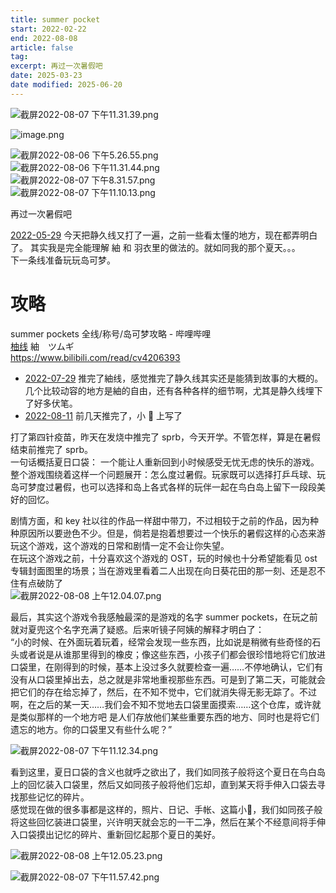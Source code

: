 ```yaml
---
title: summer pocket
start: 2022-02-22
end: 2022-08-08
article: false
tag:
excerpt: 再过一次暑假吧
date: 2025-03-23
date modified: 2025-06-20
---
```


![截屏2022-08-07 下午11.31.39.png](https://oss.naglfar28.com/naglfar28/202501141309868.png)

![image.png](https://naglfar28.oss-ap-southeast-1.aliyuncs.com/naglfar28/20230105183247.png)

![截屏2022-08-06 下午5.26.55.png](https://oss.naglfar28.com/naglfar28/202501141308752.png)  
![截屏2022-08-06 下午11.31.44.png](https://oss.naglfar28.com/naglfar28/202501141308734.png)  
![截屏2022-08-07 下午8.31.57.png](https://oss.naglfar28.com/naglfar28/202501141308554.png)  
![截屏2022-08-07 下午11.10.13.png](https://oss.naglfar28.com/naglfar28/202501141308661.png)  

再过一次暑假吧

[2022-05-29](2022-05-29) 今天把静久线又打了一遍，之前一些看太懂的地方，现在都弄明白了。 其实我是完全能理解 紬 和 羽衣里的做法的。就如同我的那个夏天。。。  
下一条线准备玩玩岛可梦。

# 攻略

summer pockets 全线/称号/岛可梦攻略 - 哔哩哔哩  
[柚线](marginnote3app://note/C230C851-888E-482E-98C0-2606D9404BC5) 紬　ツムギ  
<https://www.bilibili.com/read/cv4206393>

- [2022-07-29](2022-07-29) 推完了紬线，感觉推完了静久线其实还是能猜到故事的大概的。几个比较动容的地方是紬的自由，还有各种各样的细节啊，尤其是静久线埋下了好多伏笔。
- [2022-08-11](2022-08-11) 前几天推完了，小 🍠 上写了

打了第四针疫苗，昨天在发烧中推完了 sprb，今天开学。不管怎样，算是在暑假结束前推完了 sprb。  
一句话概括夏日口袋： 一个能让人重新回到小时候感受无忧无虑的快乐的游戏。  
整个游戏围绕着这样一个问题展开：怎么度过暑假。玩家既可以选择打乒乓球、玩岛可梦度过暑假，也可以选择和岛上各式各样的玩伴一起在鸟白岛上留下一段段美好的回忆。

剧情方面，和 key 社以往的作品一样甜中带刀，不过相较于之前的作品，因为种种原因所以要逊色不少。但是，倘若是抱着想要过一个快乐的暑假这样的心态来游玩这个游戏，这个游戏的日常和剧情一定不会让你失望。  
在玩这个游戏之前，十分喜欢这个游戏的 OST，玩的时候也十分希望能看见 ost 专辑封面图里的场景；当在游戏里看着二人出现在向日葵花田的那一刻、还是忍不住有点破防了  
![截屏2022-08-08 上午12.04.07.png](https://oss.naglfar28.com/naglfar28/202501141310732.png)  

最后，其实这个游戏令我感触最深的是游戏的名字 summer pockets，在玩之前就对夏兜这个名字充满了疑惑。后来听镜子阿姨的解释才明白了：  
“小的时候、在外面玩着玩着，经常会发现一些东西，比如说是稍微有些奇怪的石头或者说是从谁那里得到的橡皮；像这些东西，小孩子们都会很珍惜地将它们放进口袋里，在刚得到的时候，基本上没过多久就要检查一遍……不停地确认，它们有没有从口袋里掉出去，总之就是非常地重视那些东西。可是到了第二天，可能就会把它们的存在给忘掉了，然后，在不知不觉中，它们就消失得无影无踪了。不过啊，在之后的某一天……我们会不知不觉地去口袋里面摸索……这个仓库，或许就是类似那样的一个地方吧 是人们存放他们某些重要东西的地方、同时也是将它们遗忘的地方。你的口袋里又有些什么呢？”

![截屏2022-08-07 下午11.12.34.png](https://oss.naglfar28.com/naglfar28/202501141309461.png)

看到这里，夏日口袋的含义也就呼之欲出了，我们如同孩子般将这个夏日在鸟白岛上的回忆装入口袋里，然后又如同孩子般将他们忘却，直到某天将手伸入口袋去寻找那些记忆的碎片。  
感觉现在做的很多事都是这样的，照片、日记、手帐、这篇小🍠，我们如同孩子般将这些回忆装进口袋里，兴许明天就会忘的一干二净，然后在某个不经意间将手伸入口袋摸出记忆的碎片、重新回忆起那个夏日的美好。

![截屏2022-08-08 上午12.05.23.png](https://oss.naglfar28.com/naglfar28/202501141310741.png)

![截屏2022-08-07 下午11.57.42.png](https://oss.naglfar28.com/naglfar28/202501141310446.png)
